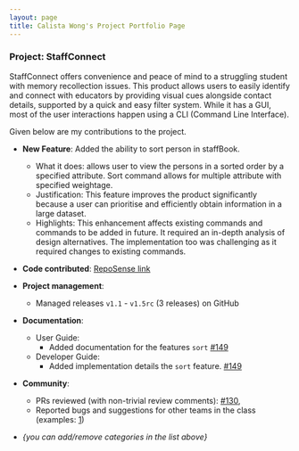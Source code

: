```yaml
---
layout: page
title: Calista Wong's Project Portfolio Page
---
```


### Project: StaffConnect

StaffConnect offers convenience and peace of mind to a struggling student with memory recollection issues. This product allows users to easily identify and connect with educators by providing visual cues alongside contact details, supported by a quick and easy filter system. While it has a GUI, most of the user interactions happen using a CLI (Command Line Interface).

Given below are my contributions to the project.

* **New Feature**: Added the ability to sort person in staffBook.
  * What it does: allows user to view the persons in a sorted order by a specified attribute. Sort command allows for multiple attribute with specified weightage.
  * Justification: This feature improves the product significantly because a user can prioritise and efficiently obtain information in a large dataset.
  * Highlights: This enhancement affects existing commands and commands to be added in future. It required an in-depth analysis of design alternatives. The implementation too was challenging as it required changes to existing commands.

* **Code contributed**: [RepoSense link](https://nus-cs2103-ay2324s2.github.io/tp-dashboard/?search=whitesnowx&sort=groupTitle&sortWithin=title&timeframe=commit&mergegroup=&groupSelect=groupByRepos&breakdown=true&checkedFileTypes=docs~functional-code~test-code~other&since=2024-02-23&tabOpen=true&tabType=authorship&tabAuthor=whitesnowx&tabRepo=AY2324S2-CS2103-F08-3%2Ftp%5Bmaster%5D&authorshipIsMergeGroup=false&authorshipFileTypes=docs~functional-code~test-code~other&authorshipIsBinaryFileTypeChecked=false&authorshipIsIgnoredFilesChecked=false)

* **Project management**:
  * Managed releases `v1.1` - `v1.5rc` (3 releases) on GitHub

* **Documentation**:
  * User Guide:
    * Added documentation for the features `sort` [\#149](https://github.com/AY2324S2-CS2103-F08-3/tp/pull/149)
  * Developer Guide:
    * Added implementation details the `sort` feature. [\#149](https://github.com/AY2324S2-CS2103-F08-3/tp/pull/149)

* **Community**:
  * PRs reviewed (with non-trivial review comments): [\#130](https://github.com/AY2324S2-CS2103-F08-3/tp/pull/130),
  * Reported bugs and suggestions for other teams in the class (examples: [1](https://github.com/AY2324S2-CS2103T-T11-3/tp/issues/119))

* _{you can add/remove categories in the list above}_

